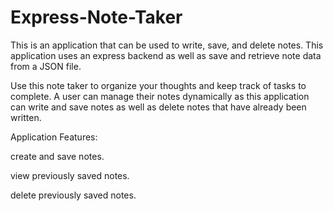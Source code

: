 # Express-Note-Taker
This is an application that can be used to write, save, and delete notes. This application uses an express backend as well as save and retrieve note data from a JSON file.

Use this note taker to organize your thoughts and keep track of tasks to complete. A user can manage their notes dynamically as this application can write and save notes as well as delete notes that have already been written.

Application Features:

create and save notes.

view previously saved notes.

delete previously saved notes.
